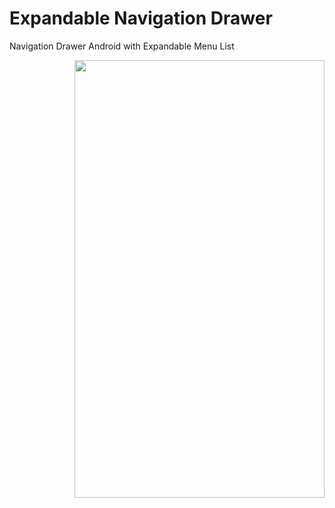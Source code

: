 # Expandable Navigation Drawer
Navigation Drawer Android with Expandable Menu List

<img src="https://github.com/mustofin/Expandable-Navigation-Drawer/blob/master/ExpandableNavigationDrawer.gif?raw=true" width="400" height="700" style="float: right;"/>
